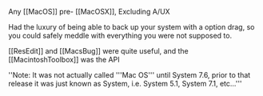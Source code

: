 Any [[MacOS]] pre- [[MacOSX]], Excluding A/UX

Had the luxury of being able to back up your system with a option drag, so you could safely meddle with everything you were not supposed to.

[[ResEdit]] and [[MacsBug]] were quite useful, and the [[MacintoshToolbox]] was the API

''Note: It was not actually called '''Mac OS''' until System 7.6, prior to that release it was just known as System, i.e. System 5.1, System 7.1, etc...'''
